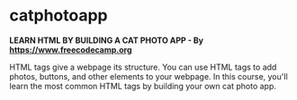 # catphotoapp

<strong>LEARN HTML BY BUILDING A CAT PHOTO APP - By https://www.freecodecamp.org </strong>

HTML tags give a webpage its structure. You can use HTML tags to add photos, buttons, and other elements to your webpage.
In this course, you'll learn the most common HTML tags by building your own cat photo app.
